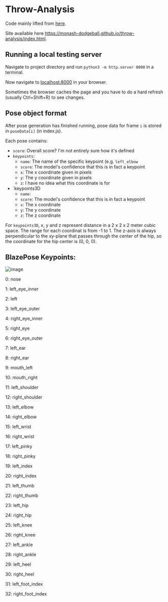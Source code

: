 # Throw-Analysis
Code mainly lifted from [here](https://github.com/tensorflow/tfjs-models/tree/master/pose-detection/demos).

Site available here https://monash-dodgeball.github.io/throw-analysis/index.html.

## Running a local testing server
Navigate to project directory and run `python3 -m http.server 8000` in a terminal.

Now navigate to [localhost:8000](http://localhost:8000/) in your browser.

Sometimes the browser caches the page and you have to do a hard refresh (usually Ctrl+Shift+R) to see changes.

## Pose object format
After pose generation has finished running, pose data for frame `i` is stored in `poseData[i]` (in index.js).

Each pose contains:
- `score`: Overall score? I'm not entirely sure how it's defined
- `keypoints`:
    - `name`: The name of the specific keypoint (e.g. `left_elbow`
    - `score`: The model's confidence that this is in fact a keypoint
    - `x`: The x coordinate given in pixels
    - `y`: The y coordinate given in pixels
    - `z`: I have no idea what this coordinate is for
- `keypoints3D
    - `name`: 
    - `score`: The model's confidence that this is in fact a keypoint
    - `x`: The x coordinate
    - `y`: The y coordinate
    - `z`: The z coordinate

For `keypoints3D`, x, y and z represent distance in a 2 x 2 x 2 meter cubic space. The range for each coordinat is from -1 to 1. The z-axis is always perpendicular to the xy-plane that passes through the center of the hip, so the coordinate for the hip center is (0, 0, 0).

## BlazePose Keypoints:

![image](https://user-images.githubusercontent.com/11014229/162218093-1dee7d85-db41-45c1-8757-4625a128e7f8.png)

0: nose

1: left_eye_inner

2: left

3: left_eye_outer

4: right_eye_inner

5: right_eye

6: right_eye_outer

7: left_ear

8: right_ear

9: mouth_left

10: mouth_right

11: left_shoulder

12: right_shoulder

13: left_elbow

14: right_elbow

15: left_wrist

16: right_wrist

17: left_pinky

18: right_pinky

19: left_index

20: right_index

21: left_thumb

22: right_thumb

23: left_hip

24: right_hip

25: left_knee

26: right_knee

27: left_ankle

28: right_ankle

29: left_heel

30: right_heel

31: left_foot_index

32: right_foot_index
